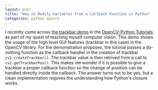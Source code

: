 ```yaml
---
layout: post
title: "How to Modify Variables from a Callback Function in Python"
categories: python opencv
---
```


I recently came across [the trackbar demo] in the [OpenCV-Python Tutorials] as part of my quest of teaching myself computer vision. This demo shows the usage of the high level GUI features (trackbar in this case) in the OpenCV library. For the demonstration proposes, the tutorial passes a do-nothing function as the callback handler in the creation of trackbar `cv2.createTrackbar()`. The trackbar value is then retrived from a call to `cv2.getTrackbarPos()`. This makes me wonder if it is possible to give a trackbar a proper callback function so the change of position can be handled directly inside the callback. The answer turns out to be yes, but a clean implementation requires the understanding how Python's closure works.

 

[the trackbar demo]: https://opencv-python-tutroals.readthedocs.org/en/latest/py_tutorials/py_gui/py_trackbar/py_trackbar.html#trackbar
[opencv-python tutorials]: https://opencv-python-tutroals.readthedocs.org/en/latest/py_tutorials/py_tutorials.html
